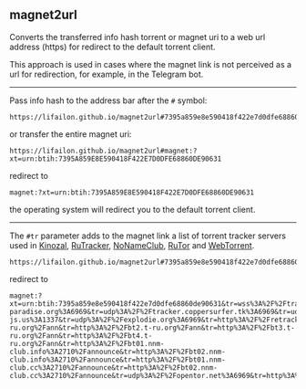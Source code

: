 ## magnet2url

Converts the transferred info hash torrent or magnet uri to a web url address (https) for redirect to the default torrent client.

This approach is used in cases where the magnet link is not perceived as a url for redirection, for example, in the Telegram bot.

---

Pass info hash to the address bar after the `#` symbol:

```
https://lifailon.github.io/magnet2url#7395a859e8e590418f422e7d0dfe68860de90631
```

or transfer the entire magnet uri:

```
https://lifailon.github.io/magnet2url#magnet:?xt=urn:btih:7395A859E8E590418F422E7D0DFE68860DE90631
```

redirect to

```
magnet:?xt=urn:btih:7395A859E8E590418F422E7D0DFE68860DE90631
```

the operating system will redirect you to the default torrent client.

---

The `#tr` parameter adds to the magnet link a list of torrent tracker servers used in [Kinozal](https://kinozal.tv), [RuTracker](https://rutracker.org), [NoNameClub](https://nnmclub.to), [RuTor](https://rutor.org/) and [WebTorrent](https://github.com/webtorrent/webtorrent-desktop).

```
https://lifailon.github.io/magnet2url#7395a859e8e590418f422e7d0dfe68860de90631#tr
```

redirect to

```
magnet:?xt=urn:btih:7395a859e8e590418f422e7d0dfe68860de90631&tr=wss%3A%2F%2Ftracker.openwebtorrent.com&tr=wss%3A%2F%2Ftracker.btorrent.xyz&tr=udp%3A%2F%2Ftracker.leechers-paradise.org%3A6969&tr=udp%3A%2F%2Ftracker.coppersurfer.tk%3A6969&tr=udp%3A%2F%2Ftracker.opentrackr.org%3A1337&tr=udp%3A%2F%2Ftracker.empire-js.us%3A1337&tr=udp%3A%2F%2Fexplodie.org%3A6969&tr=http%3A%2F%2Fretracker.local%2Fannounce&tr=http%3A%2F%2Ftr0.torrent4me.com%2Fann%3Fuk%3DkCm7WcIM00&tr=http%3A%2F%2Ftr1.torrent4me.com%2Fann%3Fuk%3DkCm7WcIM00&tr=http%3A%2F%2Ftr2.torrent4me.com%2Fann%3Fuk%3DkCm7WcIM00&tr=http%3A%2F%2Ftr3.torrent4me.com%2Fann%3Fuk%3DkCm7WcIM00&tr=http%3A%2F%2Ftr4.torrent4me.com%2Fann%3Fuk%3DkCm7WcIM00&tr=http%3A%2F%2Ftr5.torrent4me.com%2Fann%3Fuk%3DkCm7WcIM00&tr=http%3A%2F%2Ftr0.tor4me.info%2Fann%3Fuk%3DkCm7WcIM00&tr=http%3A%2F%2Ftr1.tor4me.info%2Fann%3Fuk%3DkCm7WcIM00&tr=http%3A%2F%2Ftr2.tor4me.info%2Fann%3Fuk%3DkCm7WcIM00&tr=http%3A%2F%2Ftr3.tor4me.info%2Fann%3Fuk%3DkCm7WcIM00&tr=http%3A%2F%2Ftr4.tor4me.info%2Fann%3Fuk%3DkCm7WcIM00&tr=http%3A%2F%2Ftr5.tor4me.info%2Fann%3Fuk%3DkCm7WcIM00&tr=http%3A%2F%2Ftr0.tor2me.info%2Fann%3Fuk%3DkCm7WcIM00&tr=http%3A%2F%2Ftr1.tor2me.info%2Fann%3Fuk%3DkCm7WcIM00&tr=http%3A%2F%2Ftr2.tor2me.info%2Fann%3Fuk%3DkCm7WcIM00&tr=http%3A%2F%2Ftr3.tor2me.info%2Fann%3Fuk%3DkCm7WcIM00&tr=http%3A%2F%2Ftr4.tor2me.info%2Fann%3Fuk%3DkCm7WcIM00&tr=http%3A%2F%2Ftr5.tor2me.info%2Fann%3Fuk%3DkCm7WcIM00&tr=http%3A%2F%2Fbt.t-ru.org%2Fann&tr=http%3A%2F%2Fbt2.t-ru.org%2Fann&tr=http%3A%2F%2Fbt3.t-ru.org%2Fann&tr=http%3A%2F%2Fbt4.t-ru.org%2Fann&tr=http%3A%2F%2Fbt01.nnm-club.info%3A2710%2Fannounce&tr=http%3A%2F%2Fbt02.nnm-club.info%3A2710%2Fannounce&tr=http%3A%2F%2Fbt01.nnm-club.cc%3A2710%2Fannounce&tr=http%3A%2F%2Fbt02.nnm-club.cc%3A2710%2Fannounce&tr=udp%3A%2F%2Fopentor.net%3A6969&tr=http%3A%2F%2Ftracker.grepler.com%3A6969%2Fannounce&tr=udp%3A%2F%2Ftracker.dler.com%3A6969%2Fannounce&tr=http%3A%2F%2Fh4.trakx.nibba.trade%3A80%2Fannounce&tr=udp%3A%2F%2Fopen.stealth.si%3A80%2Fannounce&tr=udp%3A%2F%2Ftracker.bitsearch.to%3A1337%2Fannounce&tr=udp%3A%2F%2Fexodus.desync.com%3A6969%2Fannounce
```